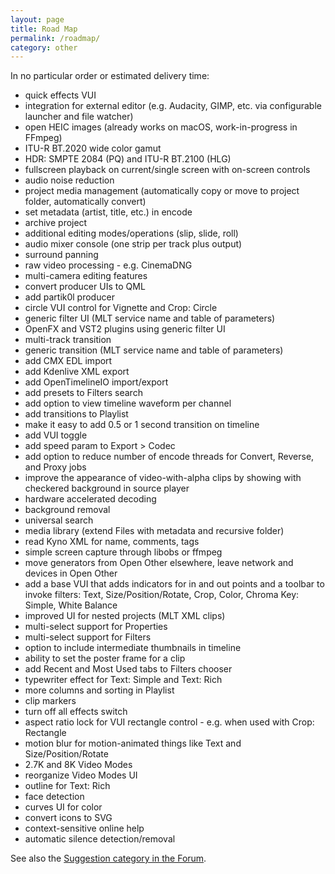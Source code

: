 ```yaml
---
layout: page
title: Road Map
permalink: /roadmap/
category: other
---
```


<div data-aaad='true' data-aa-adunit='/22247219933/shotcutorg_Desktop_728_1'></div>
<div data-aaad='true' data-aa-adunit='/22247219933/shotcutorg_Mobile_300_1'></div>
<div data-aaad='true' data-aa-adunit='/22247219933/shotcutcom_Desktop_728_1'></div>
<div data-aaad='true' data-aa-adunit='/22247219933/shotcutcom_Mobile_300_1'></div>
<div data-aaad='true' data-aa-adunit='/22247219933/shotcutapp_Desktop_728_1'></div>
<div data-aaad='true' data-aa-adunit='/22247219933/shotcutapp_Mobile_300_1'></div>

In no particular order or estimated delivery time:

- quick effects VUI
- integration for external editor (e.g. Audacity, GIMP, etc. via configurable launcher and file watcher)
- open HEIC images (already works on macOS, work-in-progress in FFmpeg)
- ITU-R BT.2020 wide color gamut
- HDR: SMPTE 2084 (PQ) and ITU-R BT.2100 (HLG)
- fullscreen playback on current/single screen with on-screen controls
- audio noise reduction
- project media management (automatically copy or move to project folder, automatically convert)
- set metadata (artist, title, etc.) in encode
- archive project
- additional editing modes/operations (slip, slide, roll)
- audio mixer console (one strip per track plus output)
- surround panning
- raw video processing - e.g. CinemaDNG
- multi-camera editing features
- convert producer UIs to QML
- add partik0l producer
- circle VUI control for Vignette and Crop: Circle
- generic filter UI (MLT service name and table of parameters)
- OpenFX and VST2 plugins using generic filter UI
- multi-track transition
- generic transition (MLT service name and table of parameters)
- add CMX EDL import
- add Kdenlive XML export
- add OpenTimelineIO import/export
- add presets to Filters search
- add option to view timeline waveform per channel
- add transitions to Playlist
- make it easy to add 0.5 or 1 second transition on timeline
- add VUI toggle
- add speed param to Export > Codec
- add option to reduce number of encode threads for Convert, Reverse, and Proxy jobs
- improve the appearance of video-with-alpha clips by showing with checkered background in source player
- hardware accelerated decoding
- background removal
- universal search
- media library (extend Files with metadata and recursive folder)
- read Kyno XML for name, comments, tags
- simple screen capture through libobs or ffmpeg
- move generators from Open Other elsewhere, leave network and devices in Open Other
- add a base VUI that adds indicators for in and out points and a toolbar to invoke filters:
  Text, Size/Position/Rotate, Crop, Color, Chroma Key: Simple, White Balance
- improved UI for nested projects (MLT XML clips)
- multi-select support for Properties
- multi-select support for Filters
- option to include intermediate thumbnails in timeline
- ability to set the poster frame for a clip
- add Recent and Most Used tabs to Filters chooser
- typewriter effect for Text: Simple and Text: Rich
- more columns and sorting in Playlist
- clip markers
- turn off all effects switch
- aspect ratio lock for VUI rectangle control - e.g. when used with Crop: Rectangle
- motion blur for motion-animated things like Text and Size/Position/Rotate
- 2.7K and 8K Video Modes
- reorganize Video Modes UI
- outline for Text: Rich
- face detection
- curves UI for color
- convert icons to SVG
- context-sensitive online help
- automatic silence detection/removal

See also the [Suggestion category in the Forum](https://forum.shotcut.org/c/suggestion/7).
